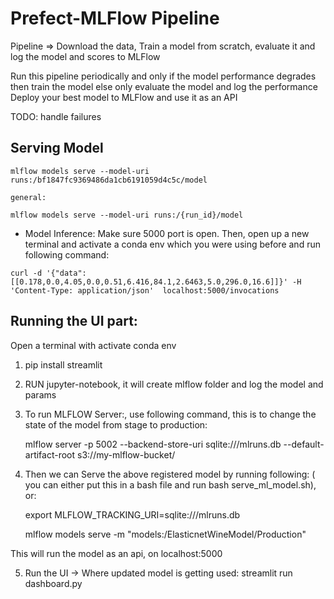 # Prefect-MLFlow Pipeline

Pipeline => Download the data, Train a model from scratch, evaluate it and log the model and scores to MLFlow

Run this pipeline periodically and only if the model performance degrades then train the model else only evaluate the model and log the  performance
Deploy your best model to MLFlow and use it as an API

TODO: handle failures

## Serving Model

```
mlflow models serve --model-uri runs:/bf1847fc9369486da1cb6191059d4c5c/model

general:

mlflow models serve --model-uri runs:/{run_id}/model
```

- Model Inference: Make sure 5000 port is open. Then, open up a new terminal and activate a conda env which you were using before and run following command:

```
curl -d '{"data":[[0.178,0.0,4.05,0.0,0.51,6.416,84.1,2.6463,5.0,296.0,16.6]]}' -H 'Content-Type: application/json'  localhost:5000/invocations
```


## Running the UI part:

Open a terminal with activate conda env

1. pip install streamlit

2. RUN  jupyter-notebook, it will create mlflow folder and log the model and params

3. To run MLFLOW Server:,  use following command, this is to change the state of the model from stage to production:

	mlflow server -p 5002 --backend-store-uri sqlite:///mlruns.db  --default-artifact-root s3://my-mlflow-bucket/

4. Then we can Serve the above registered model by running following: ( you can either put this in a bash file and run bash serve_ml_model.sh), or:

	 export MLFLOW_TRACKING_URI=sqlite:///mlruns.db

	 mlflow models serve -m "models:/ElasticnetWineModel/Production"

  This will run the model as an api, on localhost:5000

5. Run the UI -> Where updated model is getting used:
	streamlit run dashboard.py 

